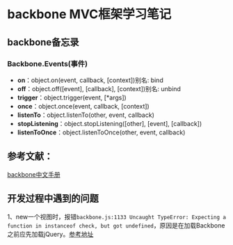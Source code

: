 # backbone MVC框架学习笔记

## backbone备忘录

### Backbone.Events(事件)
- **on**：object.on(event, callback, [context])别名: bind
- **off**：object.off([event], [callback], [context])别名: unbind
- **trigger**：object.trigger(event, [*args])
- **once**：object.once(event, callback, [context])
- **listenTo**：object.listenTo(other, event, callback)
- **stopListening**：object.stopListening([other], [event], [callback])
- **listenToOnce**：object.listenToOnce(other, event, callback)


## 参考文献：
[backbone中文手册](http://www.css88.com/doc/backbone/)

## 开发过程中遇到的问题
1、new一个视图时，报错`backbone.js:1133 Uncaught TypeError: Expecting a function in instanceof check, but got undefined`，原因是在加载Backbone之前应先加载jQuery。[参考地址](http://stackoverflow.com/questions/10411736/error-while-creating-a-backbone-js-view-expecting-a-function-in-instanceof-che/10411933)
